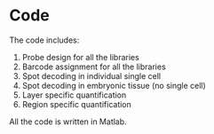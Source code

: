 # Code
The code includes:
1) Probe design for all the libraries
2) Barcode assignment for all the libraries
3) Spot decoding in individual single cell
4) Spot decoding in embryonic tissue (no single cell)
5) Layer specific quantification
6) Region specific quantification

All the code is written in Matlab.
